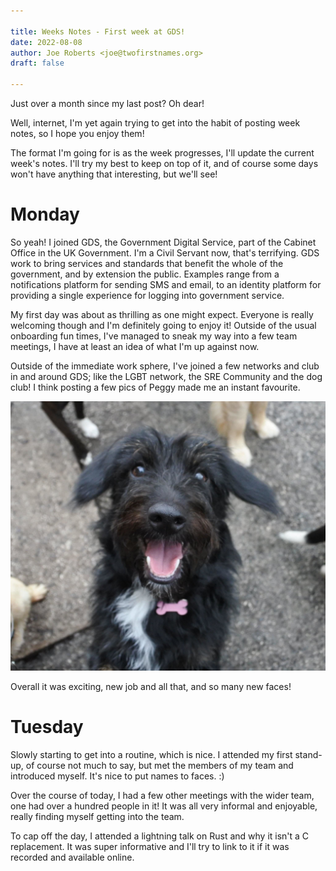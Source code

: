 ```yaml
---

title: Weeks Notes - First week at GDS!
date: 2022-08-08
author: Joe Roberts <joe@twofirstnames.org>
draft: false

---
```


Just over a month since my last post? Oh dear!

Well, internet, I'm yet again trying to get into the habit of posting week notes, so I hope you enjoy them!

The format I'm going for is as the week progresses, I'll update the current week's notes. I'll try my best to keep on top of it, and of course some days won't have anything that interesting, but we'll see!

# Monday

So yeah! I joined GDS, the Government Digital Service, part of the Cabinet Office in the UK Government. I'm a Civil Servant now, that's terrifying. GDS work to bring services and standards that benefit the whole of the government, and by extension the public. Examples range from a notifications platform for sending SMS and email, to an identity platform for providing a single experience for logging into government service.

My first day was about as thrilling as one might expect. Everyone is really welcoming though and I'm definitely going to enjoy it! Outside of the usual onboarding fun times, I've managed to sneak my way into a few team meetings, I have at least an idea of what I'm up against now.

Outside of the immediate work sphere, I've joined a few networks and club in and around GDS; like the LGBT network, the SRE Community and the dog club! I think posting a few pics of Peggy made me an instant favourite.

![Peggy!](peggy.jpg)

Overall it was exciting, new job and all that, and so many new faces!

# Tuesday

Slowly starting to get into a routine, which is nice. I attended my first stand-up, of course not much to say, but met the members of my team and introduced myself. It's nice to put names to faces. :)

Over the course of today, I had a few other meetings with the wider team, one had over a hundred people in it! It was all very informal and enjoyable, really finding myself getting into the team.

To cap off the day, I attended a lightning talk on Rust and why it isn't a C replacement. It was super informative and I'll try to link to it if it was recorded and available online.